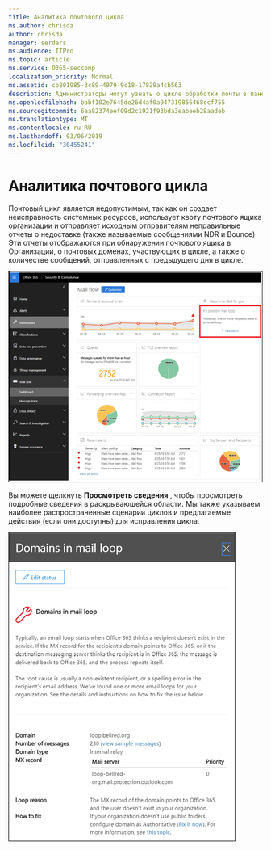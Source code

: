 ```yaml
---
title: Аналитика почтового цикла
ms.author: chrisda
author: chrisda
manager: serdars
ms.audience: ITPro
ms.topic: article
ms.service: O365-seccomp
localization_priority: Normal
ms.assetid: cb801985-3c89-4979-9c18-17829a4cb563
description: Администраторы могут узнать о цикле обработки почты в панели мониторинга почтовых ящиков в центре безопасности Office 365 Security _Амп_.
ms.openlocfilehash: babf102e7645de26d4af0a947319856468ccf755
ms.sourcegitcommit: 6aa82374eef09d2c1921f93bda3eabeeb28aadeb
ms.translationtype: MT
ms.contentlocale: ru-RU
ms.lasthandoff: 03/06/2019
ms.locfileid: "30455241"
---
```

# <a name="mail-loop-insight"></a>Аналитика почтового цикла

Почтовый цикл является недопустимым, так как он создает неисправность системных ресурсов, использует квоту почтового ящика организации и отправляет исходным отправителям неправильные отчеты о недоставке (также называемые сообщениями NDR и Bounce). Эти отчеты отображаются при обнаружении почтового ящика в Организации, о почтовых доменах, участвующих в цикле, а также о количестве сообщений, отправленных с предыдущего дня в цикле.

![Цикл обработки почты в панели мониторинга почтовых ящиков в центре безопасности _Амп_ соответствия требованиям Office 365](media/c3f707cb-4c89-4e88-989c-81ce1d1d6b99.png)

Вы можете щелкнуть **Просмотреть сведения** , чтобы просмотреть подробные сведения в раскрывающейся области. Мы также указываем наиболее распространенные сценарии циклов и предлагаемые действия (если они доступны) для исправления цикла.

![РасКрывающаяся панель после нажатия кнопки Просмотр сведений в неправильном цикле в панели мониторинга почтового процесса](media/f7e21300-c62f-41ec-853f-4a2775cd8aa7.png)
